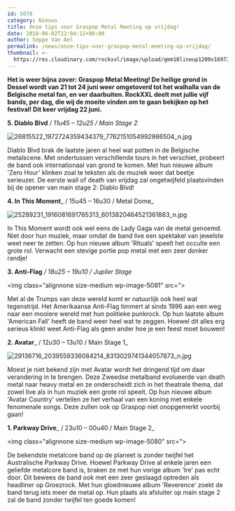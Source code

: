 ```yaml
---
id: 5078
category: Nieuws
title: Onze tips voor Graspop Metal Meeting op vrijdag!
date: 2018-06-02T12:04:12+00:00
author: Seppe Van Ael
permalink: /news/onze-tips-voor-graspop-metal-meeting-op-vrijdag/
thumbnail: >-
  https://res.cloudinary.com/rockxxl/image/upload/gmm18lineup1200x16972-5.jpg
---
```

**Het is weer bijna zover: Graspop Metal Meeting! De heilige grond in Dessel wordt van 21 tot 24 juni weer omgetoverd tot het walhalla van de Belgische metal fan, en ver daarbuiten. RockXXL deelt met jullie vijf bands, per dag, die wij de moeite vinden om te gaan bekijken op het festival! Dit keer vrijdag 22 juni.**

**5. Diablo Blvd** _/ 11u45 – 12u25 / Main Stage 2_

![26815522_1972724359434379_7762151054992986504_n.jpg](https://res.cloudinary.com/rockxxl/image/upload/26815522_1972724359434379_7762151054992986504_n.jpg)

Diablo Blvd brak de laatste jaren al heel wat potten in de Belgische metalscene. Met ondertussen verschillende tours in het verschiet, probeert de band ook internationaal van grond te komen. Met hun nieuwe album 'Zero Hour' klinken zoal te teksten als de muziek weer dat beetje serieuzer. De eerste wall of death van vrijdag zal ongetwijfeld plaatsvinden bij de opener van main stage 2: Diablo Blvd!



**4. In This Moment**_ / 15u45 – 16u30 / Metal Dome_

![25289231_1916081691765313_6013820464521361883_n.jpg](https://res.cloudinary.com/rockxxl/image/upload/25289231_1916081691765313_6013820464521361883_n.jpg)

In This Moment wordt ook wel eens de Lady Gaga van de metal genoemd. Niet door hun muziek, maar omdat de band live een spektakel van jewelste weet neer te zetten. Op hun nieuwe album 'Rituals' speelt het occulte een grote rol. Verwacht een stevige portie pop metal met een zeer donker randje!



**3. Anti-Flag** _/ 18u25 – 19u10 / Jupiler Stage_

<img class="alignnone size-medium wp-image-5081" src=">

Met al de Trumps van deze wereld komt er natuurlijk ook heel wat tegenstrijd. Het Amerikaanse Anti-Flag timmert al sinds 1996 aan een weg naar een mooiere wereld met hun politieke punkrock. Op hun laatste album 'American Fall' heeft de band weer heel wat te zeggen. Hoewel dit alles erg serieus klinkt weet Anti-Flag als geen ander hoe je een feest moet bouwen!



**2. Avatar**_ / 12u30 – 13u10 / Main Stage 1_

![29136716_2039559336084214_8313029741344057873_n.jpg](https://res.cloudinary.com/rockxxl/image/upload/29136716_2039559336084214_8313029741344057873_n.jpg)

Moest je niet bekend zijn met Avatar wordt het dringend tijd om daar verandering in te brengen. Deze Zweedse metalband evolueerde van death metal naar heavy metal en ze onderscheidt zich in het theatrale thema, dat zowel live als in hun muziek een grote rol speelt. Op hun nieuwe album 'Avatar Country' vertellen ze het verhaal van een koning met enkele fenomenale songs. Deze zullen ook op Graspop niet onopgemerkt voorbij gaan!



**1. Parkway Drive**_ / 23u10 – 00u40 / Main Stage 2_

<img class="alignnone size-medium wp-image-5080" src=">

De bekendste metalcore band op de planeet is zonder twijfel het Australische Parkway Drive. Hoewel Parkway Drive al enkele jaren een geliefde metalcore band is, braken ze met hun vorige album 'Ire' pas echt door. Dit bewees de band ook met een zeer geslaagd optreden als headliner op Groezrock. Met hun gloednieuwe album 'Reverence' zoekt de band terug iets meer de metal op. Hun plaats als afsluiter op main stage 2 zal de band zonder twijfel ten goede komen!
